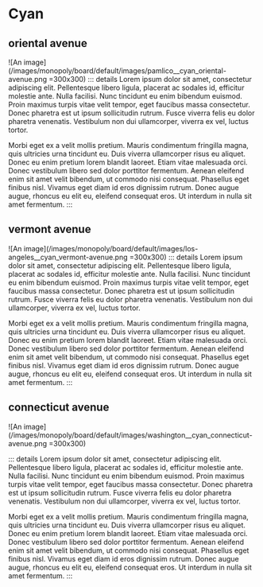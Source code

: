 # Cyan

## oriental avenue
![An image](/images/monopoly/board/default/images/pamlico__cyan_oriental-avenue.png =300x300)
::: details
Lorem ipsum dolor sit amet, consectetur adipiscing elit. Pellentesque libero ligula, placerat ac sodales id, efficitur molestie ante. Nulla facilisi. Nunc tincidunt eu enim bibendum euismod. Proin maximus turpis vitae velit tempor, eget faucibus massa consectetur. Donec pharetra est ut ipsum sollicitudin rutrum. Fusce viverra felis eu dolor pharetra venenatis. Vestibulum non dui ullamcorper, viverra ex vel, luctus tortor.

Morbi eget ex a velit mollis pretium. Mauris condimentum fringilla magna, quis ultricies urna tincidunt eu. Duis viverra ullamcorper risus eu aliquet. Donec eu enim pretium lorem blandit laoreet. Etiam vitae malesuada orci. Donec vestibulum libero sed dolor porttitor fermentum. Aenean eleifend enim sit amet velit bibendum, ut commodo nisi consequat. Phasellus eget finibus nisl. Vivamus eget diam id eros dignissim rutrum. Donec augue augue, rhoncus eu elit eu, eleifend consequat eros. Ut interdum in nulla sit amet fermentum.
:::
## vermont avenue
![An image](/images/monopoly/board/default/images/los-angeles__cyan_vermont-avenue.png =300x300)
::: details
Lorem ipsum dolor sit amet, consectetur adipiscing elit. Pellentesque libero ligula, placerat ac sodales id, efficitur molestie ante. Nulla facilisi. Nunc tincidunt eu enim bibendum euismod. Proin maximus turpis vitae velit tempor, eget faucibus massa consectetur. Donec pharetra est ut ipsum sollicitudin rutrum. Fusce viverra felis eu dolor pharetra venenatis. Vestibulum non dui ullamcorper, viverra ex vel, luctus tortor.

Morbi eget ex a velit mollis pretium. Mauris condimentum fringilla magna, quis ultricies urna tincidunt eu. Duis viverra ullamcorper risus eu aliquet. Donec eu enim pretium lorem blandit laoreet. Etiam vitae malesuada orci. Donec vestibulum libero sed dolor porttitor fermentum. Aenean eleifend enim sit amet velit bibendum, ut commodo nisi consequat. Phasellus eget finibus nisl. Vivamus eget diam id eros dignissim rutrum. Donec augue augue, rhoncus eu elit eu, eleifend consequat eros. Ut interdum in nulla sit amet fermentum.
:::
## connecticut avenue
![An image](/images/monopoly/board/default/images/washington__cyan_connecticut-avenue.png =300x300)

::: details
Lorem ipsum dolor sit amet, consectetur adipiscing elit. Pellentesque libero ligula, placerat ac sodales id, efficitur molestie ante. Nulla facilisi. Nunc tincidunt eu enim bibendum euismod. Proin maximus turpis vitae velit tempor, eget faucibus massa consectetur. Donec pharetra est ut ipsum sollicitudin rutrum. Fusce viverra felis eu dolor pharetra venenatis. Vestibulum non dui ullamcorper, viverra ex vel, luctus tortor.

Morbi eget ex a velit mollis pretium. Mauris condimentum fringilla magna, quis ultricies urna tincidunt eu. Duis viverra ullamcorper risus eu aliquet. Donec eu enim pretium lorem blandit laoreet. Etiam vitae malesuada orci. Donec vestibulum libero sed dolor porttitor fermentum. Aenean eleifend enim sit amet velit bibendum, ut commodo nisi consequat. Phasellus eget finibus nisl. Vivamus eget diam id eros dignissim rutrum. Donec augue augue, rhoncus eu elit eu, eleifend consequat eros. Ut interdum in nulla sit amet fermentum.
:::
